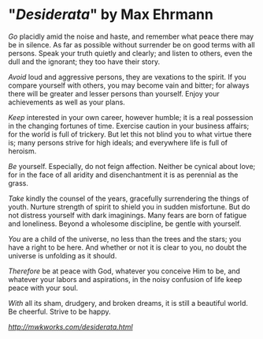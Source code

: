 # "_Desiderata_" by Max Ehrmann

_Go_ placidly amid the noise and haste,
and remember what peace there may be in silence.
As far as possible without surrender
be on good terms with all persons.
Speak your truth quietly and clearly;
and listen to others,
even the dull and the ignorant;
they too have their story.

_Avoid_ loud and aggressive persons,
they are vexations to the spirit.
If you compare yourself with others,
you may become vain and bitter;
for always there will be greater and lesser persons than yourself.
Enjoy your achievements as well as your plans.

_Keep_ interested in your own career, however humble;
it is a real possession in the changing fortunes of time.
Exercise caution in your business affairs;
for the world is full of trickery.
But let this not blind you to what virtue there is;
many persons strive for high ideals;
and everywhere life is full of heroism.

_Be_ yourself.
Especially, do not feign affection.
Neither be cynical about love;
for in the face of all aridity and disenchantment
it is as perennial as the grass.

_Take_ kindly the counsel of the years,
gracefully surrendering the things of youth.
Nurture strength of spirit to shield you in sudden misfortune.
But do not distress yourself with dark imaginings.
Many fears are born of fatigue and loneliness.
Beyond a wholesome discipline,
be gentle with yourself.

_You_ are a child of the universe,
no less than the trees and the stars;
you have a right to be here.
And whether or not it is clear to you,
no doubt the universe is unfolding as it should.

_Therefore_ be at peace with God,
whatever you conceive Him to be,
and whatever your labors and aspirations,
in the noisy confusion of life keep peace with your soul.

_With_ all its sham, drudgery, and broken dreams,
it is still a beautiful world.
Be cheerful.
Strive to be happy. 

*http://mwkworks.com/desiderata.html*
